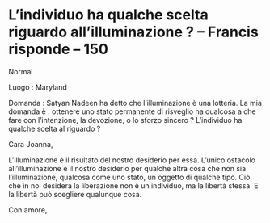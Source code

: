 # L’individuo ha qualche scelta riguardo all’illuminazione ? – Francis risponde – 150

Normal

Luogo : Maryland

Domanda : Satyan Nadeen ha detto che l’illuminazione è una lotteria. La mia domanda è : ottenere uno stato permanente di risveglio ha qualcosa a che fare con l’intenzione, la devozione, o lo sforzo sincero ? L’individuo ha qualche scelta al riguardo ?

Cara Joanna,

L’illuminazione è il risultato del nostro desiderio per essa. L’unico ostacolo all’illuminazione è il nostro desiderio per qualche altra cosa che non sia l’illuminazione, qualcosa come uno stato, un oggetto di qualche tipo. Ciò che in noi desidera la liberazione non è un individuo, ma la libertà stessa. E la libertà può scegliere qualunque cosa.

Con amore,

<p style="text-alig

</body>

